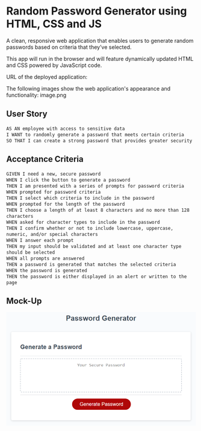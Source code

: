  # Random Password Generator using HTML, CSS and JS

A clean, responsive web application that enables users to generate random passwords based on criteria that they’ve selected.

This app will run in the browser and will feature dynamically updated HTML and CSS powered by JavaScript code.

URL of the deployed application: 

The following images show the web application's appearance and functionality:
image.png


## User Story

```
AS AN employee with access to sensitive data
I WANT to randomly generate a password that meets certain criteria
SO THAT I can create a strong password that provides greater security
```

## Acceptance Criteria

```
GIVEN I need a new, secure password
WHEN I click the button to generate a password
THEN I am presented with a series of prompts for password criteria
WHEN prompted for password criteria
THEN I select which criteria to include in the password
WHEN prompted for the length of the password
THEN I choose a length of at least 8 characters and no more than 128 characters
WHEN asked for character types to include in the password
THEN I confirm whether or not to include lowercase, uppercase, numeric, and/or special characters
WHEN I answer each prompt
THEN my input should be validated and at least one character type should be selected
WHEN all prompts are answered
THEN a password is generated that matches the selected criteria
WHEN the password is generated
THEN the password is either displayed in an alert or written to the page
```

## Mock-Up



![The Password Generator application displays a red button to "Generate Password".](./Assets/03-javascript-homework-demo.png)

